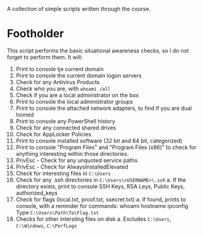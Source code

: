 A collection of simple scripts written through the course.

# Footholder

This script performs the basic situational awareness checks, so I do not forget to perform them. It will:

1. Print to console tje current domain
2. Print to console the current domain logon servers
3. Check for any Antivirus Products
4. Check who you are, with `whoami /all`
5. Check if you are a local administrator on the box
6. Print to console the local administrator groups
7. Print to console the attached network adapters, to find if you are dual homed
8. Print to console any PowerShell history
9. Check for any connected shared drives
10. Check for AppLocker Policies
11. Print to console installed software (32 bit and 64 bit, categorized)
12. Print to console "Program Files" and "Program Files (x86)" to check for anything interesting within those directories.
13. PrivEsc - Check for any unquoted service paths
14. PrivEsc - Check for AlwaysInstalledElevated
15. Check for interesting files in `C:\Users`
16. Check for any .ssh directories in `C:\Users\<USERNAME>\.ssh`
    a. If the directory exists, print to console SSH Keys, RSA Leys, Public Keys, authorized_keys
17. Check for flags (local.txt, proof.txt, ssecret.txt)
    a. If found, prints to console, with a reminder for commands:
    whoami
    hostname
    ipconfig
    Type `C:\Users\Path\To\Flag.txt`
18. Checks for other intersting files on disk
    a. Excludes `C:\Users`, `C:\Windows`, `C:\PerfLogs`